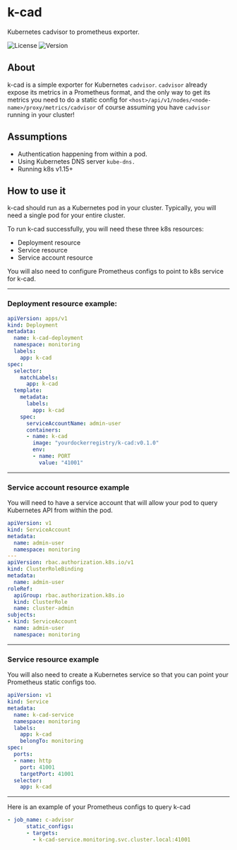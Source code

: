 # k-cad

Kubernetes cadvisor to prometheus exporter. 

![License](https://img.shields.io/github/license/NeoEvolutionAI/k-cad?color=orange&logoColor=red)
![Version](https://img.shields.io/badge/version-0.1.0-green)

## About 

k-cad is a simple exporter for Kubernetes `cadvisor`. `cadvisor` already expose its
metrics in a Prometheus format, and the only way to get its metrics you need 
to do a static config for `<host>/api/v1/nodes/<node-name>/proxy/metrics/cadvisor` of course
assuming you have `cadvisor` running in your cluster!

## Assumptions

* Authentication happening from within a pod.
* Using Kubernetes DNS server `kube-dns.`
* Running k8s v1.15+

## How to use it

k-cad should run as a Kubernetes pod in your cluster. Typically, you will need 
a single pod for your entire cluster.

To run k-cad successfully, you will need these three k8s resources:

- Deployment resource
- Service resource 
- Service account resource

You will also need to configure Prometheus configs to point to k8s service 
for k-cad. 

---

### Deployment resource example: 

```yaml
apiVersion: apps/v1
kind: Deployment
metadata:
  name: k-cad-deployment
  namespace: monitoring
  labels:
    app: k-cad
spec:
  selector:
    matchLabels:
      app: k-cad
  template:
    metadata:
      labels:
        app: k-cad
    spec:
      serviceAccountName: admin-user
      containers:
      - name: k-cad
        image: "yourdockerregistry/k-cad:v0.1.0"
        env:
        - name: PORT
          value: "41001"
```

---

### Service account resource example

You will need to have a service account that will allow your pod to query Kubernetes API from within the pod. 

```yaml
apiVersion: v1
kind: ServiceAccount
metadata:
  name: admin-user
  namespace: monitoring
---
apiVersion: rbac.authorization.k8s.io/v1
kind: ClusterRoleBinding
metadata:
  name: admin-user
roleRef:
  apiGroup: rbac.authorization.k8s.io
  kind: ClusterRole
  name: cluster-admin
subjects:
- kind: ServiceAccount
  name: admin-user
  namespace: monitoring

```

---

### Service resource example

You will also need to create a Kubernetes service so that you can point your Prometheus static configs too.

```yaml
apiVersion: v1
kind: Service
metadata:
  name: k-cad-service
  namespace: monitoring
  labels:
    app: k-cad
    belongTo: monitoring
spec:
  ports:
  - name: http
    port: 41001
    targetPort: 41001
  selector:
    app: k-cad
```

---

Here is an example of your Prometheus configs to query k-cad

```yaml
- job_name: c-advisor
      static_configs:
      - targets:
        - k-cad-service.monitoring.svc.cluster.local:41001
```